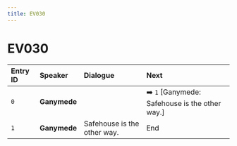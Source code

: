 ```yaml
---
title: EV030
---
```


# EV030


| Entry ID | Speaker | Dialogue | Next |
| :------- | :------ | :------- | :------------ |
| `0` | **Ganymede** |  | ➡️ `1` \[Ganymede: Safehouse is the other way\.\] |
| `1` | **Ganymede** | Safehouse is the other way\. | End |
